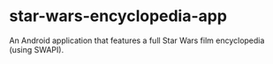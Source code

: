# star-wars-encyclopedia-app
 An Android application that features a full Star Wars film encyclopedia (using SWAPI).
